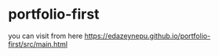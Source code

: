 # portfolio-first
you can visit from here https://edazeynepu.github.io/portfolio-first/src/main.html
